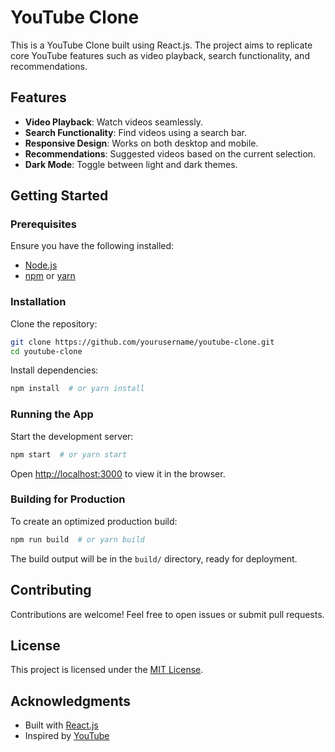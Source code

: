 # YouTube Clone

This is a YouTube Clone built using React.js. The project aims to replicate core YouTube features such as video playback, search functionality, and recommendations.

## Features

- **Video Playback**: Watch videos seamlessly.
- **Search Functionality**: Find videos using a search bar.
- **Responsive Design**: Works on both desktop and mobile.
- **Recommendations**: Suggested videos based on the current selection.
- **Dark Mode**: Toggle between light and dark themes.

## Getting Started

### Prerequisites

Ensure you have the following installed:
- [Node.js](https://nodejs.org/)
- [npm](https://www.npmjs.com/) or [yarn](https://yarnpkg.com/)

### Installation

Clone the repository:
```sh
git clone https://github.com/yourusername/youtube-clone.git
cd youtube-clone
```

Install dependencies:
```sh
npm install  # or yarn install
```

### Running the App

Start the development server:
```sh
npm start  # or yarn start
```

Open [http://localhost:3000](http://localhost:3000) to view it in the browser.

### Building for Production

To create an optimized production build:
```sh
npm run build  # or yarn build
```

The build output will be in the `build/` directory, ready for deployment.

## Contributing

Contributions are welcome! Feel free to open issues or submit pull requests.

## License

This project is licensed under the [MIT License](LICENSE).

## Acknowledgments

- Built with [React.js](https://reactjs.org/)
- Inspired by [YouTube](https://youtube.com/)

